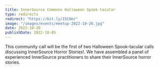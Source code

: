 ```yaml
---
title: InnerSource Commons Halloween Spook-tacular
type: redirects
redirect: "https://bit.ly/ISCHor"
image: "/images/events/meetup-2022-10-26.jpg"
date: 2022-10-26
publishDate: 2022-10-05
---
```


This community call will be the first of two Halloween Spook-tacular calls discussing InnerSource Horror Stories!. We have assembled a panel of experienced InnerSource practitioners to share their InnerSource horror stories. 

